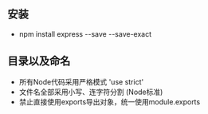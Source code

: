 
## 安装
* npm install express --save --save-exact

## 目录以及命名

* 所有Node代码采用严格模式 'use strict'
* 文件名全部采用小写、连字符分割 (Node标准)
* 禁止直接使用exports导出对象，统一使用module.exports
